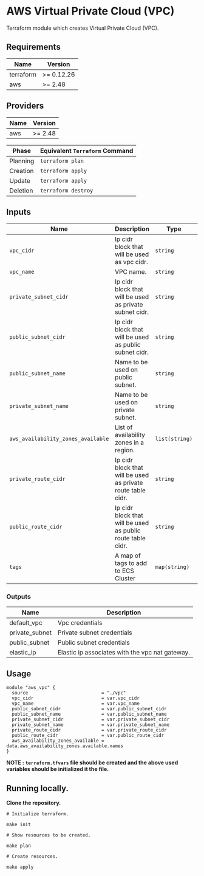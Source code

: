# AWS Virtual Private Cloud (VPC)

Terraform module which creates Virtual Private Cloud (VPC).

## Requirements

| Name      | Version    |
| --------- | ---------- |
| terraform | >= 0.12.26 |
| aws       | >= 2.48    |

## Providers

| Name | Version |
| ---- | ------- |
| aws  | >= 2.48 |

| Phase    | Equivalent `Terraform` Command |
| -------- | ------------------------------ |
| Planning | `terraform plan`               |
| Creation | `terraform apply`              |
| Update   | `terraform apply`              |
| Deletion | `terraform destroy`            |

## Inputs

| Name                               | Description                                                  | Type           | Default          | Required |
| ---------------------------------- | ------------------------------------------------------------ | -------------- | ---------------- | :------: |
| `vpc_cidr`                         | Ip cidr block that will be used as vpc cidr.                 | `string`       | `192.168.0.0/16` |    no    |
| `vpc_name`                         | VPC name.                                                    | `string`       | `''`             |   yes    |
| `private_subnet_cidr`              | Ip cidr block that will be used as private subnet cidr.      | `string`       | `192.168.1.0/24` |    no    |
| `public_subnet_cidr`               | Ip cidr block that will be used as public subnet cidr.       | `string`       | `192.168.2.0/24` |    no    |
| `public_subnet_name`               | Name to be used on public subnet.                            | `string`       | `'`              |   yes    |
| `private_subnet_name`              | Name to be used on private subnet.                           | `string`       | `'`              |   yes    |
| `aws_availability_zones_available` | List of availability zones in a region.                      | `list(string)` | `[]`             |   yes    |
| `private_route_cidr`               | Ip cidr block that will be used as private route table cidr. | `string`       | `''`             |   yes    |
| `public_route_cidr`                | Ip cidr block that will be used as public route table cidr.  | `string`       | `''`             |    no    |
| `tags`                             | A map of tags to add to ECS Cluster                          | `map(string)`  | `{}`             |    no    |

### Outputs

| Name           | Description                                     |
| -------------- | ----------------------------------------------- |
| default_vpc    | Vpc credentials                                 |
| private_subnet | Private subnet credentials                      |
| public_subnet  | Public subnet credentials                       |
| elastic_ip     | Elastic ip associates with the vpc nat gateway. |

## Usage

```
module "aws_vpc" {
  source                           = "./vpc"
  vpc_cidr                         = var.vpc_cidr
  vpc_name                         = var.vpc_name
  public_subnet_cidr               = var.public_subnet_cidr
  public_subnet_name               = var.public_subnet_name
  private_subnet_cidr              = var.private_subnet_cidr
  private_subnet_name              = var.private_subnet_name
  private_route_cidr               = var.private_route_cidr
  public_route_cidr                = var.public_route_cidr
  aws_availability_zones_available = data.aws_availability_zones.available.names
}
```

**NOTE : `terraform.tfvars` file should be created and the above used variables should be initialized it the file.**

## Running locally.

**Clone the repository.**

```
# Initialize terraform.

make init

# Show resources to be created.

make plan

# Create resources.

make apply

```
